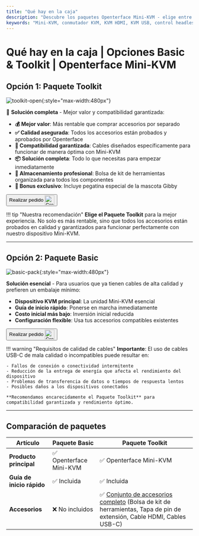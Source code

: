 ```yaml
---
title: "Qué hay en la caja"
description: "Descubre los paquetes Openterface Mini-KVM - elige entre las opciones Basic y Toolkit. Solución KVM completa con conectividad HDMI, USB-C y accesorios para una gestión fluida de dispositivos."
keywords: "Mini-KVM, conmutador KVM, KVM HDMI, KVM USB, control headless, periféricos de ordenador, kit de herramientas KVM, accesorios KVM, configuración de trabajo remoto, control multi-dispositivo"
---
```


# **Qué hay en la caja** | Opciones Basic & Toolkit | Openterface Mini-KVM

## Opción 1: **Paquete Toolkit**

![toolkit-open](https://assets.openterface.com/images/product/toolkit-open.webp){:style="max-width:480px"}

🎯 **Solución completa** - Mejor valor y compatibilidad garantizada:

- **💰 Mejor valor**: Más rentable que comprar accesorios por separado
- **✅ Calidad asegurada**: Todos los accesorios están probados y aprobados por Openterface
- **🔧 Compatibilidad garantizada**: Cables diseñados específicamente para funcionar de manera óptima con Mini-KVM
- **📦 Solución completa**: Todo lo que necesitas para empezar inmediatamente
- **🎒 Almacenamiento profesional**: Bolsa de kit de herramientas organizada para todos los componentes
- **🎁 Bonus exclusivo**: Incluye pegatina especial de la mascota Gibby

<button class="md-button" onclick="window.location.href='{{ config.extra.minikvm_purchase_link }}'"> Realizar pedido <img src="https://assets.openterface.com/images/trademark/crowd-supply.svg" alt="Crowd Supply" style="vertical-align: middle; height: 26px;"></button>

!!! tip "Nuestra recomendación"
**Elige el Paquete Toolkit** para la mejor experiencia. No solo es más rentable, sino que todos los accesorios están probados en calidad y garantizados para funcionar perfectamente con nuestro dispositivo Mini-KVM.

---

## Opción 2: **Paquete Basic**

![basic-pack](https://assets.openterface.com/images/product/basic-with-maunal.webp){:style="max-width:480px"}

**Solución esencial** - Para usuarios que ya tienen cables de alta calidad y prefieren un embalaje mínimo:

- **Dispositivo KVM principal**: La unidad Mini-KVM esencial
- **Guía de inicio rápido**: Ponerse en marcha inmediatamente
- **Costo inicial más bajo**: Inversión inicial reducida
- **Configuración flexible**: Usa tus accesorios compatibles existentes

<button class="md-button" onclick="window.location.href='{{ config.extra.minikvm_purchase_link }}'"> Realizar pedido <img src="https://assets.openterface.com/images/trademark/crowd-supply.svg" alt="Crowd Supply" style="vertical-align: middle; height: 26px;"></button>

!!! warning "Requisitos de calidad de cables"
**Importante**: El uso de cables USB-C de mala calidad o incompatibles puede resultar en:

    - Fallos de conexión o conectividad intermitente
    - Reducción de la entrega de energía que afecta el rendimiento del dispositivo
    - Problemas de transferencia de datos o tiempos de respuesta lentos
    - Posibles daños a los dispositivos conectados

    **Recomendamos encarecidamente el Paquete Toolkit** para compatibilidad garantizada y rendimiento óptimo.

---

## Comparación de paquetes

| Artículo                  | Paquete Basic           | Paquete Toolkit                                                                                                                                |
| ------------------------- | ----------------------- | ---------------------------------------------------------------------------------------------------------------------------------------------- |
| **Producto principal**    | ✅ Openterface Mini-KVM | ✅ Openterface Mini-KVM                                                                                                                        |
| **Guía de inicio rápido** | ✅ Incluida             | ✅ Incluida                                                                                                                                    |
| **Accesorios**            | ❌ No incluidos         | ✅ [Conjunto de accesorios completo](/product/accessories/) (Bolsa de kit de herramientas, Tapa de pin de extensión, Cable HDMI, Cables USB-C) |
